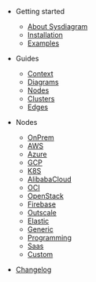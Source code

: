 - Getting started

  - [About Sysdiagram](getting-started/about.md)
  - [Installation](getting-started/installation.md)
  - [Examples](getting-started/examples.md)

- Guides

  - [Context](guides/context.md)
  - [Diagrams](guides/diagram.md)
  - [Nodes](guides/node.md)
  - [Clusters](guides/cluster.md)
  - [Edges](guides/edge.md)

- Nodes

  - [OnPrem](nodes/onprem.md)
  - [AWS](nodes/aws.md)
  - [Azure](nodes/azure.md)
  - [GCP](nodes/gcp.md)
  - [K8S](nodes/k8s.md)
  - [AlibabaCloud](nodes/alibabacloud.md)
  - [OCI](nodes/oci.md)
  - [OpenStack](nodes/openstack.md)
  - [Firebase](nodes/firebase.md)
  - [Outscale](nodes/outscale.md)
  - [Elastic](nodes/elastic.md)
  - [Generic](nodes/generic.md)
  - [Programming](nodes/programming.md)
  - [Saas](nodes/saas.md)
  - [Custom](nodes/custom.md)

- [Changelog](changelog.md)

